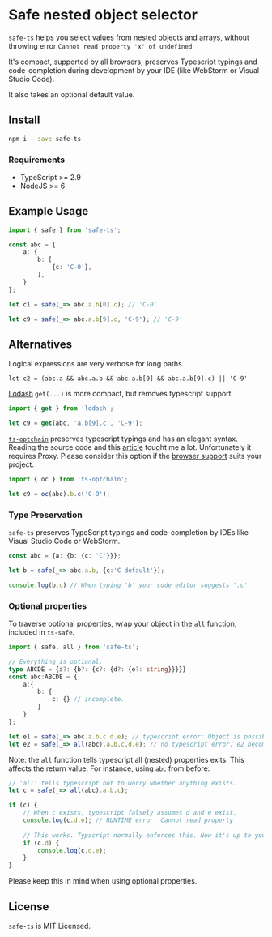 # Safe nested object selector

`safe-ts` helps you select values from nested objects and arrays,
without throwing error `Cannot read property 'x' of undefined`.

It's compact, 
supported by all browsers, 
 preserves Typescript typings and code-completion during development by your IDE (like WebStorm or Visual Studio Code). 

It also takes an optional default value.

## Install

```bash
npm i --save safe-ts
```

### Requirements

- TypeScript >= 2.9
- NodeJS >= 6

## Example Usage

```typescript
import { safe } from 'safe-ts';

const abc = {
    a: {
        b: [
            {c: 'C-0'}, 
        ],
    }
};

let c1 = safe(_=> abc.a.b[0].c); // 'C-0'

let c9 = safe(_=> abc.a.b[9].c, 'C-9'); // 'C-9'
```
## Alternatives
Logical expressions are very verbose for long paths.
```
let c2 = (abc.a && abc.a.b && abc.a.b[9] && abc.a.b[9].c) || 'C-9'
```
[Lodash](https://lodash.com/) `get(...)` is more compact, 
but removes typescript support.

```typescript
import { get } from 'lodash';

let c9 = get(abc, 'a.b[9].c', 'C-9');
```

[`ts-optchain`](https://www.npmjs.com/package/ts-optchain) preserves typescript typings and has an elegant syntax. 
 Reading the source code and this [article](https://medium.com/inside-rimeto/optional-chaining-in-typescript-622c3121f99b) tought me a lot. 
Unfortunately it requires Proxy. 
Please consider this option if the [browser support](https://caniuse.com/#search=proxy) suits your project.

```typescript
import { oc } from 'ts-optchain';

let c9 = oc(abc).b.c('C-9');
```

### Type Preservation

`safe-ts` preserves TypeScript typings and code-completion by IDEs like Visual Studio Code or WebStorm.

```typescript
const abc = {a: {b: {c: 'C'}}};

let b = safe(_=> abc.a.b, {c:'C default'});

console.log(b.c) // When typing 'b' your code editor suggests '.c'
```

### Optional properties

To traverse optional properties, wrap your object in the `all` function, included in `ts-safe`. 
```typescript
import { safe, all } from 'safe-ts';

// Everything is optional.
type ABCDE = {a?: {b?: {c?: {d?: {e?: string}}}}}
const abc:ABCDE = {
    a:{
        b: {
            c: {} // incomplete.
        }
    }
};

let e1 = safe(_=> abc.a.b.c.d.e); // typescript error: Object is possibly 'undefined'
let e2 = safe(_=> all(abc).a.b.c.d.e); // no typescript error. e2 becomes undefined, as expected.
```

Note: the `all` function tells typescript all (nested) properties exits. 
This affects the return value. For instance, using `abc` from before: 
```typescript
// 'all' tells typescript not to worry whether anything exists.
let c = safe(_=> all(abc).a.b.c);

if (c) {
    // When c exists, typescript falsely assumes d and e exist.
    console.log(c.d.e); // RUNTIME error: Cannot read property
    
    // This works. Typscript normally enforces this. Now it's up to you. 
    if (c.d) {
        console.log(c.d.e);
    }
}
```
Please keep this in mind when using optional properties.

## License

`safe-ts` is MIT Licensed.
